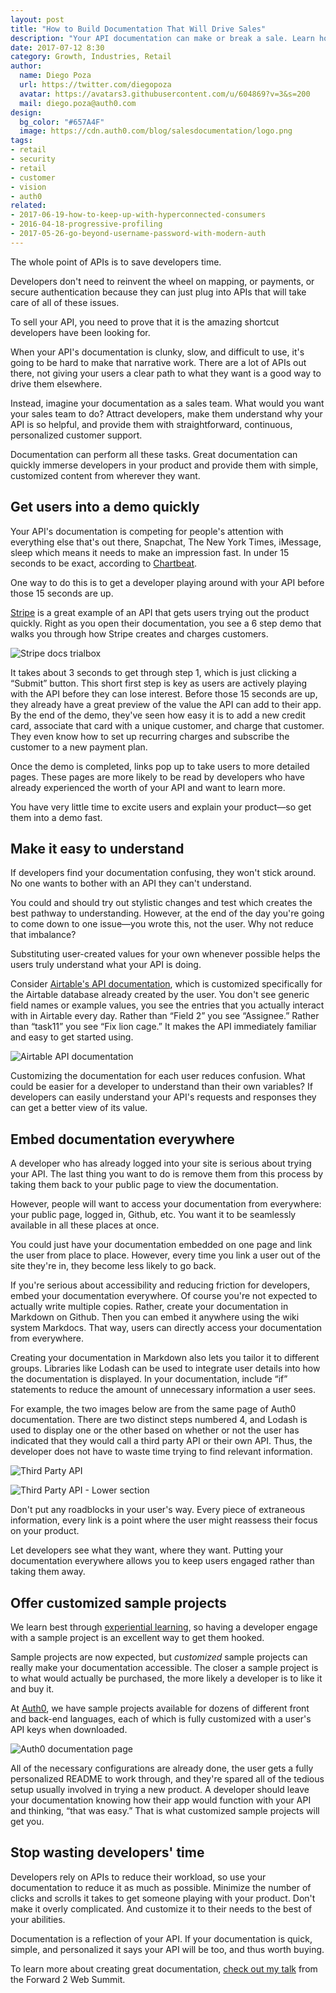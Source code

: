 ```yaml
---
layout: post
title: "How to Build Documentation That Will Drive Sales"
description: "Your API documentation can make or break a sale. Learn how to unleash its full potential."
date: 2017-07-12 8:30
category: Growth, Industries, Retail
author:
  name: Diego Poza
  url: https://twitter.com/diegopoza
  avatar: https://avatars3.githubusercontent.com/u/604869?v=3&s=200
  mail: diego.poza@auth0.com
design:
  bg_color: "#657A4F"
  image: https://cdn.auth0.com/blog/salesdocumentation/logo.png
tags:
- retail
- security
- retail
- customer
- vision
- auth0
related:
- 2017-06-19-how-to-keep-up-with-hyperconnected-consumers
- 2016-04-18-progressive-profiling
- 2017-05-26-go-beyond-username-password-with-modern-auth
---
```


The whole point of APIs is to save developers time.

Developers don't need to reinvent the wheel on mapping, or payments, or secure authentication because they can just plug into APIs that will take care of all of these issues.

To sell your API, you need to prove that it is the amazing shortcut developers have been looking for.

When your API's documentation is clunky, slow, and difficult to use, it's going to be hard to make that narrative work. There are a lot of APIs out there, not giving your users a clear path to what they want is a good way to drive them elsewhere.

Instead, imagine your documentation as a sales team. What would you want your sales team to do? Attract developers, make them understand why your API is so helpful, and provide them with straightforward, continuous, personalized customer support.

Documentation can perform all these tasks. Great documentation can quickly immerse developers in your product and provide them with simple, customized content from wherever they want.

## Get users into a demo quickly

Your API's documentation is competing for people's attention with everything else that's out there, Snapchat, The New York Times, iMessage, sleep which means it needs to make an impression fast. In under 15 seconds to be exact, according to [Chartbeat](http://time.com/12933/what-you-think-you-know-about-the-web-is-wrong/).

One way to do this is to get a developer playing around with your API before those 15 seconds are up.


[Stripe](https://stripe.com/docs) is a great example of an API that gets users trying out the product quickly. Right as you open their documentation, you see a 6 step demo that walks you through how Stripe creates and charges customers.

![Stripe docs trialbox](https://cdn.auth0.com/blog/documentation/stripedocstrialbox.png)

It takes about 3 seconds to get through step 1, which is just clicking a “Submit” button. This short first step is key as users are actively playing with the API before they can lose interest. Before those 15 seconds are up, they already have a great preview of the value the API can add to their app. By the end of the demo, they've seen how easy it is to add a new credit card, associate that card with a unique customer, and charge that customer. They even know how to set up recurring charges and subscribe the customer to a new payment plan.

Once the demo is completed, links pop up to take users to more detailed pages. These pages are more likely to be read by developers who have already experienced the worth of your API and want to learn more.

You have very little time to excite users and explain your product—so get them into a demo fast.

## Make it easy to understand

If developers find your documentation confusing, they won't stick around. No one wants to bother with an API they can't understand.

You could and should try out stylistic changes and test which creates the best pathway to understanding. However, at the end of the day you're going to come down to one issue—you wrote this, not the user. Why not reduce that imbalance?

Substituting user-created values for your own whenever possible helps the users truly understand what your API is doing.

Consider [Airtable's API documentation](http://airtable.com/api), which is customized specifically for the Airtable database already created by the user. You don't see generic field names or example values, you see the entries that you actually interact with in Airtable every day. Rather than “Field 2” you see “Assignee.” Rather than “task11” you see “Fix lion cage.” It makes the API immediately familiar and easy to get started using.

![Airtable API documentation](https://cdn.auth0.com/blog/documentation/Airtable_API_-_Theme_Park_Projects_and_How_to_Build_Documentation_That_Will_Drive_Sales-2.png)

Customizing the documentation for each user reduces confusion. What could be easier for a developer to understand than their own variables? If developers can easily understand your API's requests and responses they can get a better view of its value.

## Embed documentation everywhere

A developer who has already logged into your site is serious about trying your API. The last thing you want to do is remove them from this process by taking them back to your public page to view the documentation.

However, people will want to access your documentation from everywhere: your public page, logged in, Github, etc. You want it to be seamlessly available in all these places at once.

You could just have your documentation embedded on one page and link the user from place to place. However, every time you link a user out of the site they're in, they become less likely to go back.

If you're serious about accessibility and reducing friction for developers, embed your documentation everywhere. Of course you're not expected to actually write multiple copies. Rather, create your documentation in Markdown on Github. Then you can embed it anywhere using the wiki system Markdocs. That way, users can directly access your documentation from everywhere.

Creating your documentation in Markdown also lets you tailor it to different groups. Libraries like Lodash can be used to integrate user details into how the documentation is displayed. In your documentation, include “if” statements to reduce the amount of unnecessary information a user sees.

For example, the two images below are from the same page of Auth0 documentation. There are two distinct steps numbered 4, and Lodash is used to display one or the other based on whether or not the user has indicated that they would call a third party API or their own API. Thus, the developer does not have to waste time trying to find relevant information.

![Third Party API](https://cdn.auth0.com/blog/documentation/3rdpartyapiarrow.png)

![Third Party API - Lower section](https://cdn.auth0.com/blog/documentation/yourapiarrow.png)

Don't put any roadblocks in your user's way. Every piece of extraneous information, every link is a point where the user might reassess their focus on your product.

Let developers see what they want, where they want. Putting your documentation everywhere allows you to keep users engaged rather than taking them away.

## Offer customized sample projects

We learn best through [experiential learning](https://blog.readme.io/the-most-effective-api-quickstarts-in-8-examples/), so having a developer engage with a sample project is an excellent way to get them hooked.

Sample projects are now expected, but *customized* sample projects can really make your documentation accessible. The closer a sample project is to what would actually be purchased, the more likely a developer is to like it and buy it.

At [Auth0](https://auth0.com/docs), we have sample projects available for dozens of different front and back-end languages, each of which is fully customized with a user's API keys when downloaded.

![Auth0 documentation page](https://cdn.auth0.com/blog/documentation/auth0doc.png)

All of the necessary configurations are already done, the user gets a fully personalized README to work through, and they're spared all of the tedious setup usually involved in trying a new product. A developer should leave your documentation knowing how their app would function with your API and thinking, “that was easy.” That is what customized sample projects will get you.

## Stop wasting developers' time

Developers rely on APIs to reduce their workload, so use your documentation to reduce it as much as possible. Minimize the number of clicks and scrolls it takes to get someone playing with your product. Don't make it overly complicated. And customize it to their needs to the best of your abilities.

Documentation is a reflection of your API. If your documentation is quick, simple, and personalized it says your API will be too, and thus worth buying.

To learn more about creating great documentation, [check out my talk](https://www.youtube.com/watch?v=lw9R2qMCdqk) from the Forward 2 Web Summit.